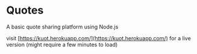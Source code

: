 # Quotes

A basic quote sharing platform using Node.js

visit [https://kuot.herokuapp.com/](https://kuot.herokuapp.com/) for a live version (might require a few minutes to load)
